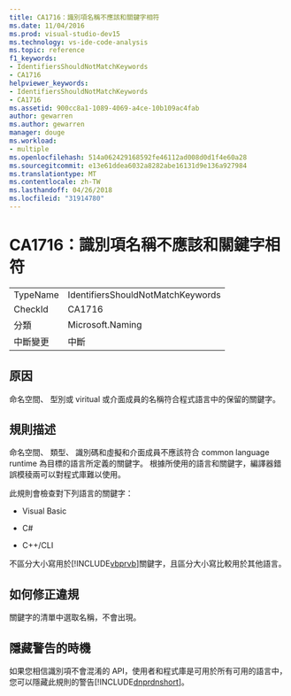 ```yaml
---
title: CA1716：識別項名稱不應該和關鍵字相符
ms.date: 11/04/2016
ms.prod: visual-studio-dev15
ms.technology: vs-ide-code-analysis
ms.topic: reference
f1_keywords:
- IdentifiersShouldNotMatchKeywords
- CA1716
helpviewer_keywords:
- IdentifiersShouldNotMatchKeywords
- CA1716
ms.assetid: 900cc8a1-1089-4069-a4ce-10b109ac4fab
author: gewarren
ms.author: gewarren
manager: douge
ms.workload:
- multiple
ms.openlocfilehash: 514a062429168592fe46112ad008d0d1f4e60a28
ms.sourcegitcommit: e13e61ddea6032a8282abe16131d9e136a927984
ms.translationtype: MT
ms.contentlocale: zh-TW
ms.lasthandoff: 04/26/2018
ms.locfileid: "31914780"
---
```

# <a name="ca1716-identifiers-should-not-match-keywords"></a>CA1716：識別項名稱不應該和關鍵字相符
|||
|-|-|
|TypeName|IdentifiersShouldNotMatchKeywords|
|CheckId|CA1716|
|分類|Microsoft.Naming|
|中斷變更|中斷|

## <a name="cause"></a>原因
 命名空間、 型別或 viritual 或介面成員的名稱符合程式語言中的保留的關鍵字。

## <a name="rule-description"></a>規則描述
 命名空間、 類型、 識別碼和虛擬和介面成員不應該符合 common language runtime 為目標的語言所定義的關鍵字。 根據所使用的語言和關鍵字，編譯器錯誤模稜兩可以對程式庫難以使用。

 此規則會檢查對下列語言的關鍵字：

-   Visual Basic

-   C#

-   C++/CLI

 不區分大小寫用於[!INCLUDE[vbprvb](../code-quality/includes/vbprvb_md.md)]關鍵字，且區分大小寫比較用於其他語言。

## <a name="how-to-fix-violations"></a>如何修正違規
 關鍵字的清單中選取名稱，不會出現。

## <a name="when-to-suppress-warnings"></a>隱藏警告的時機
 如果您相信識別項不會混淆的 API，使用者和程式庫是可用於所有可用的語言中，您可以隱藏此規則的警告[!INCLUDE[dnprdnshort](../code-quality/includes/dnprdnshort_md.md)]。
